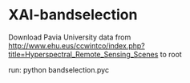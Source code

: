 # XAI-bandselection
Download Pavia University data from http://www.ehu.eus/ccwintco/index.php?title=Hyperspectral_Remote_Sensing_Scenes to root

run: python bandselection.pyc
